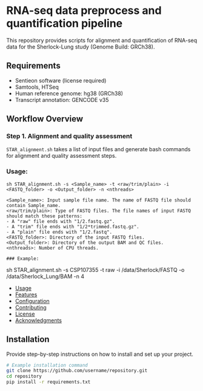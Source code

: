 # RNA-seq data preprocess and quantification pipeline

This repository provides scripts for alignment and quantification of RNA-seq data for the Sherlock-Lung study (Genome Build: GRCh38).

## Requirements  
- Sentieon software (license required)
- Samtools, HTSeq
- Human reference genome: hg38 (GRCh38)
- Transcript annotation: GENCODE v35

## Workflow Overview
### Step 1. Alignment and quality assessment
`STAR_alignment.sh` takes a list of input files and generate bash commands for alignment and quality assessment steps.
### Usage:
  ```
  sh STAR_alignment.sh -s <Sample_name> -t <raw/trim/plain> -i <FASTQ_folder> -o <Output_folder> -n <nthreads>

<Sample_name>: Input sample file name. The name of FASTQ file should contain Sample_name.  
<raw/trim/plain>: Type of FASTQ files. The file names of input FASTQ should match these patterns:
  - A "raw" file ends with "1/2.fastq.gz".
  - A "trim" file ends with "1/2*trimmed.fastq.gz".
  - A "plain" file ends with "1/2.fastq".
<FASTQ_folder>: Directory of the input FASTQ files.
<Output_folder>: Directory of the output BAM and QC files.
<nthreads>: Number of CPU threads.

### Example:
  ```
  sh STAR_alignment.sh -s CSP107355 -t raw -i /data/Sherlock/FASTQ -o /data/Sherlock_Lung/BAM -n 4
  

- [Usage](#usage)  
- [Features](#features)  
- [Configuration](#configuration)  
- [Contributing](#contributing)  
- [License](#license)  
- [Acknowledgments](#acknowledgments)  

## Installation  
Provide step-by-step instructions on how to install and set up your project.  

```bash
# Example installation command
git clone https://github.com/username/repository.git
cd repository
pip install -r requirements.txt
